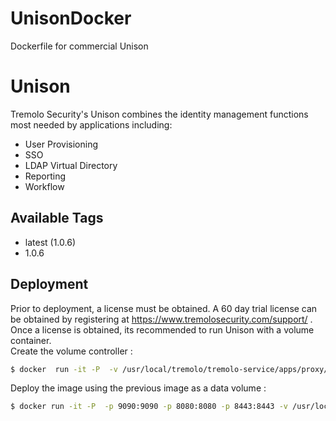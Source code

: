 # UnisonDocker
Dockerfile for commercial Unison

# Unison

Tremolo Security's Unison combines the identity management functions most needed by applications including:

* User Provisioning
* SSO
* LDAP Virtual Directory
* Reporting
* Workflow

## Available Tags

* latest (1.0.6)
* 1.0.6

## Deployment

Prior to deployment, a license must be obtained.  A 60 day trial license can be obtained by registering at https://www.tremolosecurity.com/support/ .  Once a license is obtained, its recommended to run Unison with a volume container.  
Create the volume controller :
```sh
$ docker  run -it -P  -v /usr/local/tremolo/tremolo-service/apps/proxy/auth -v /usr/local/tremolo/tremolo-service/conf -v /usr/local/tremolo/tremolo-service/apps/proxy/WEB-INF -v /usr/local/tremolo/tremolo-service/apps/tremolo-admin/WEB-INF -v /usr/local/tremolo/tremolo-service/apps/webservices/WEB-INF  --name 'unison-data-volume' -d tremolosecurity/unison
```
Deploy the image using the previous image as a data volume :
```sh
$ docker run -it -P  -p 9090:9090 -p 8080:8080 -p 8443:8443 -v /usr/local/tremolo/tremolo-service/logs --volumes-from unison-data-volume  --name 'unison-master' -d tremolosecurity/unison
```
